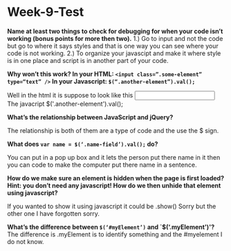 # Week-9-Test

**Name at least two things to check for debugging for when your code isn’t working (bonus points for more then two).**
1.) Go to input and not the code but go to where it says styles and that is one way you can see where your code is not working.
2.) To organize your javascipt and make it where style is in one place and script is in another part of your code.


**Why won’t this work? In your HTML: `<input class=”.some-element” type=“text” />` In your Javascript: `$(“.another-element”).val();`**

Well in the html it is suppose to look like this <input type=".some-element" type="text"/> The javacript $('.another-element').val();


**What’s the relationship between JavaScript and jQuery?**

The relationship is both of them are a type of code and the use the $ sign.


**What does `var name = $(‘.name-field’).val();` do?**

You can put in a pop up box and it lets the person put there name in it then you can code to make the computer put there name in a sentence.


**How do we make sure an element is hidden when the page is first loaded? Hint: you don’t need any javascript! How do we then unhide that element using javascript?**

If you wanted to show it using javascript it could be .show() Sorry but the other one I have forgotten sorry.


**What’s the difference between `$(‘#myElement’)` and `$(‘.myElement')'?**
The difference is .myElement is to identify something and the #myelement I do not know.

